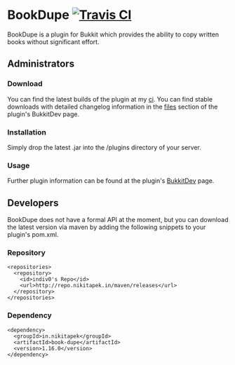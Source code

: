 # BookDupe [![Travis CI](https://secure.travis-ci.org/MinerAp/book-dupe.png)](http://travis-ci.org/#!/MinerAp/book-dupe)

BookDupe is a plugin for Bukkit which provides the ability to copy written books without significant effort.

## Administrators

### Download

You can find the latest builds of the plugin at my [ci](http://ci.nikitapek.in/job/book-dupe/).
You can find stable downloads with detailed changelog information in the [files](http://dev.bukkit.org/bukkit-plugins/bookdupe/files/) section of the plugin's BukkitDev page.

### Installation

Simply drop the latest .jar into the /plugins directory of your server.

### Usage

Further plugin information can be found at the plugin's [BukkitDev](http://dev.bukkit.org/bukkit-plugins/bookdupe/) page.

## Developers

BookDupe does not have a formal API at the moment, but you can download the latest version via maven by adding the following snippets to your plugin's pom.xml.

### Repository

    <repositories>
      <repository>
        <id>indiv0's Repo</id>
        <url>http://repo.nikitapek.in/maven/releases</url>
      </repository>
    </repositories>

### Dependency

    <dependency>
      <groupId>in.nikitapek</groupId>
      <artifactId>book-dupe</artifactId>
      <version>1.16.0</version>
    </dependency>
